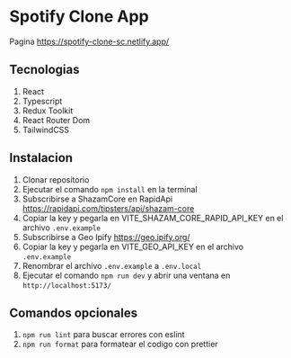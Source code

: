 # Spotify Clone App

Pagina https://spotify-clone-sc.netlify.app/

## Tecnologias

1. React
2. Typescript
3. Redux Toolkit
4. React Router Dom
5. TailwindCSS

## Instalacion

1. Clonar repositorio
2. Ejecutar el comando `npm install` en la terminal
3. Subscribirse a ShazamCore en RapidApi
   https://rapidapi.com/tipsters/api/shazam-core
4. Copiar la key y pegarla en VITE_SHAZAM_CORE_RAPID_API_KEY en el archivo `.env.example`
5. Subscribirse a Geo Ipify https://geo.ipify.org/
6. Copiar la key y pegarla en VITE_GEO_API_KEY en el archivo `.env.example`
7. Renombrar el archivo `.env.example` a `.env.local`
8. Ejecutar el comando `npm run dev` y abrir una ventana en `http://localhost:5173/`

## Comandos opcionales

1. `npm run lint` para buscar errores con eslint
1. `npm run format` para formatear el codigo con prettier
